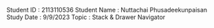 Student ID : 2113110536
Student Name : Nuttachai Phusadeekunpaisan
Study Date : 9/9/2023
Topic : Stack & Drawer Navigator